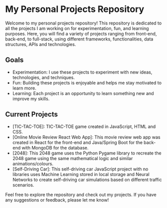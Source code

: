 # My Personal Projects Repository

Welcome to my personal projects repository! This repository is dedicated to all the projects I am working on for experimentation, fun, and learning purposes. Here, you will find a variety of projects ranging from front-end, back-end, to full-stack, using different frameworks, functionalities, data structures, APIs and technologies.

## Goals

- Experimentation: I use these projects to experiment with new ideas, technologies, and techniques.
- Fun: Building these projects is enjoyable and helps me stay motivated to learn more.
- Learning: Each project is an opportunity to learn something new and improve my skills.

## Current Projects

- [TIC-TAC-TOE]: TIC-TAC-TOE game created in JavaScript, HTML and CSS.
- [Online Movie Review React Web App]: This movie review web app was created in React for the front-end and Java/Spring Boot for the back-end with MongoDB for the database.
- [2048]: This 2048 game uses the Python Pygame library to recreate the 2048 game using the same mathematical logic and similar animations/colours.
- [Self-Driving Car]: This self-driving car JavaScript project with no libraries uses Machine Learning stored in local storage and Neural Networks to create self-driving car simulations based on different traffic scenarios.


Feel free to explore the repository and check out my projects. If you have any suggestions or feedback, please let me know!
